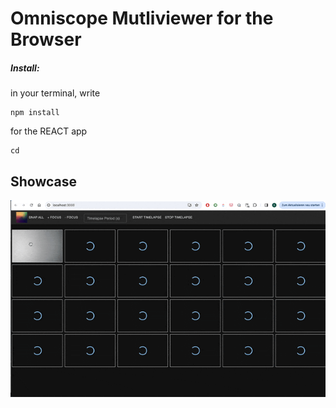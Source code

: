# Omniscope Mutliviewer for the Browser

##### Install:
in your terminal, write 

```
npm install
```

for the REACT app 

```
cd 

```

## Showcase

![](./IMAGES/REACTAPP.gif)

